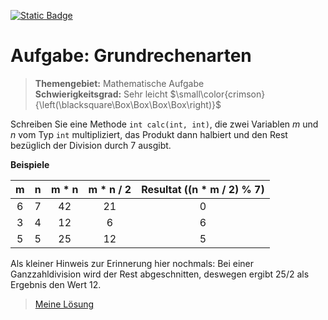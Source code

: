 [![Static Badge](https://img.shields.io/badge/-Deutsche_Version-forestgreen)](https://github.com/ShantGananian/JavaProgrammierung/blob/master/sehr%20leicht/Mathematische%20Aufgaben/Grundrechenarten/README.de.md)

# Aufgabe: Grundrechenarten
> **Themengebiet:** Mathematische Aufgabe  
> **Schwierigkeitsgrad:** Sehr leicht $\small\color{crimson}{\left(\blacksquare\Box\Box\Box\Box\right)}$  

Schreiben Sie eine Methode ```int calc(int, int)```, die zwei Variablen $m$ und $n$ vom Typ ```int```  multipliziert, das Produkt dann halbiert und den Rest bezüglich der Division durch 7 ausgibt.

<b>Beispiele</b>

m | n | m * n | m * n / 2 | Resultat ((n * m / 2) % 7)
:---:|:---:|:---:|:---:|:---:
6 | 7 | 42 | 21 | 0
3 | 4 | 12 | 6 | 6
5 | 5 | 25 | 12 | 5

Als kleiner Hinweis zur Erinnerung hier nochmals: Bei einer Ganzzahldivision wird der Rest abgeschnitten, deswegen ergibt 25/2 als Ergebnis den Wert 12.

> [Meine Lösung](https://github.com/ShantGananian/JavaProgrammierung/blob/master/sehr%20leicht/Mathematische%20Aufgaben/Grundrechenarten/src/main/java/Grundrechenarten.java)
